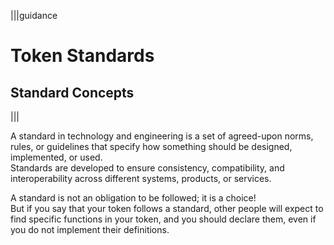 |||guidance
# Token Standards

## Standard Concepts

|||


A standard in technology and engineering is a set of agreed-upon norms, rules, or guidelines that specify how something should be designed, implemented, or used.   
Standards are developed to ensure consistency, compatibility, and interoperability across different systems, products, or services.

A standard is not an obligation to be followed; it is a choice\!  
But if you say that your token follows a standard, other people will expect to find specific functions in your token, and you should declare them, even if you do not implement their definitions.

